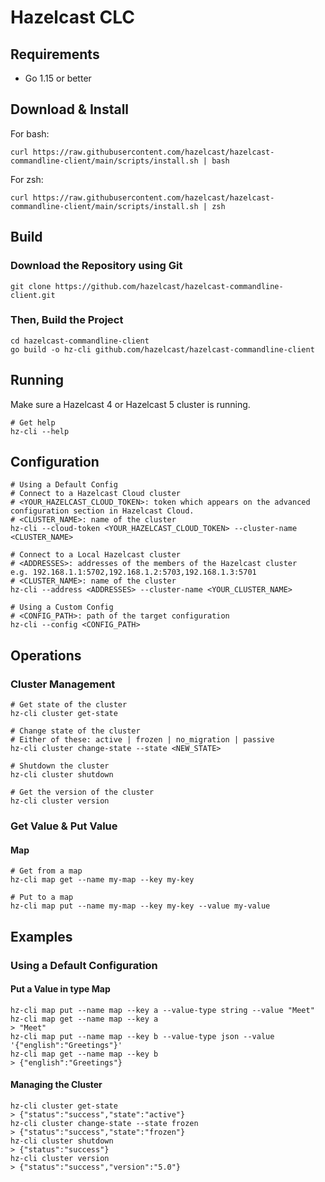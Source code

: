 # Hazelcast CLC

## Requirements

* Go 1.15 or better

## Download & Install
For bash:
```
curl https://raw.githubusercontent.com/hazelcast/hazelcast-commandline-client/main/scripts/install.sh | bash
```

For zsh:
```
curl https://raw.githubusercontent.com/hazelcast/hazelcast-commandline-client/main/scripts/install.sh | zsh
```

## Build

### Download the Repository using Git
```
git clone https://github.com/hazelcast/hazelcast-commandline-client.git
```

### Then, Build the Project

```
cd hazelcast-commandline-client
go build -o hz-cli github.com/hazelcast/hazelcast-commandline-client
```

## Running

Make sure a Hazelcast 4 or Hazelcast 5 cluster is running.

```
# Get help
hz-cli --help
```

## Configuration
```
# Using a Default Config
# Connect to a Hazelcast Cloud cluster
# <YOUR_HAZELCAST_CLOUD_TOKEN>: token which appears on the advanced
configuration section in Hazelcast Cloud.
# <CLUSTER_NAME>: name of the cluster
hz-cli --cloud-token <YOUR_HAZELCAST_CLOUD_TOKEN> --cluster-name <CLUSTER_NAME>

# Connect to a Local Hazelcast cluster
# <ADDRESSES>: addresses of the members of the Hazelcast cluster
e.g. 192.168.1.1:5702,192.168.1.2:5703,192.168.1.3:5701
# <CLUSTER_NAME>: name of the cluster
hz-cli --address <ADDRESSES> --cluster-name <YOUR_CLUSTER_NAME>

# Using a Custom Config
# <CONFIG_PATH>: path of the target configuration
hz-cli --config <CONFIG_PATH>
```

## Operations

### Cluster Management
```
# Get state of the cluster
hz-cli cluster get-state

# Change state of the cluster
# Either of these: active | frozen | no_migration | passive
hz-cli cluster change-state --state <NEW_STATE>

# Shutdown the cluster
hz-cli cluster shutdown

# Get the version of the cluster
hz-cli cluster version
```

### Get Value & Put Value

#### Map

```
# Get from a map
hz-cli map get --name my-map --key my-key

# Put to a map
hz-cli map put --name my-map --key my-key --value my-value
```

## Examples

### Using a Default Configuration

#### Put a Value in type Map
```
hz-cli map put --name map --key a --value-type string --value "Meet"
hz-cli map get --name map --key a
> "Meet"
hz-cli map put --name map --key b --value-type json --value '{"english":"Greetings"}'
hz-cli map get --name map --key b
> {"english":"Greetings"}
```

#### Managing the Cluster
```
hz-cli cluster get-state
> {"status":"success","state":"active"}
hz-cli cluster change-state --state frozen
> {"status":"success","state":"frozen"}
hz-cli cluster shutdown
> {"status":"success"}
hz-cli cluster version
> {"status":"success","version":"5.0"}
```
